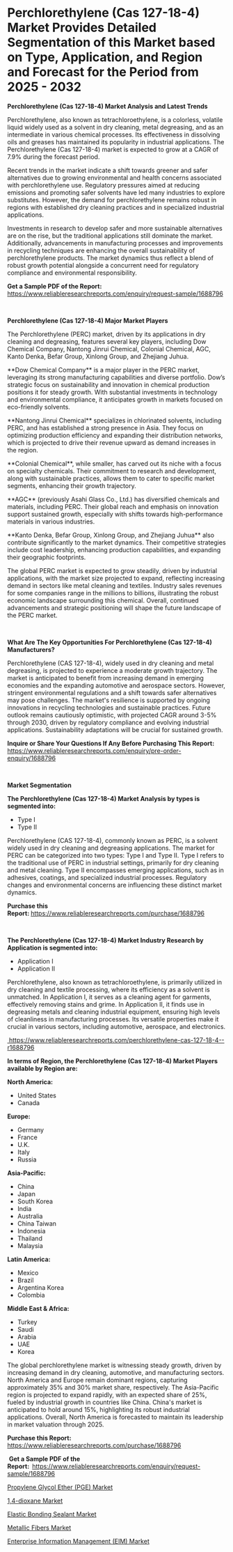 <p><h1>Perchlorethylene (Cas 127-18-4) Market Provides Detailed Segmentation of this Market based on Type, Application, and Region and Forecast for the Period from 2025 - 2032</h1></p><p><strong>Perchlorethylene (Cas 127-18-4) Market Analysis and Latest Trends</strong></p>
<p><p>Perchlorethylene, also known as tetrachloroethylene, is a colorless, volatile liquid widely used as a solvent in dry cleaning, metal degreasing, and as an intermediate in various chemical processes. Its effectiveness in dissolving oils and greases has maintained its popularity in industrial applications. The Perchlorethylene (Cas 127-18-4) market is expected to grow at a CAGR of 7.9% during the forecast period. </p><p>Recent trends in the market indicate a shift towards greener and safer alternatives due to growing environmental and health concerns associated with perchlorethylene use. Regulatory pressures aimed at reducing emissions and promoting safer solvents have led many industries to explore substitutes. However, the demand for perchlorethylene remains robust in regions with established dry cleaning practices and in specialized industrial applications.</p><p>Investments in research to develop safer and more sustainable alternatives are on the rise, but the traditional applications still dominate the market. Additionally, advancements in manufacturing processes and improvements in recycling techniques are enhancing the overall sustainability of perchlorethylene products. The market dynamics thus reflect a blend of robust growth potential alongside a concurrent need for regulatory compliance and environmental responsibility.</p></p>
<p><strong>Get a Sample PDF of the Report:&nbsp;</strong> <a href="https://www.reliableresearchreports.com/enquiry/request-sample/1688796?utm_campaign=33&utm_medium=2&utm_source=Github&utm_content=ia&utm_term=06012025&utm_id=perchlorethylene-cas-127-18-4">https://www.reliableresearchreports.com/enquiry/request-sample/1688796</a></p>
<p>&nbsp;</p>
<p><strong>Perchlorethylene (Cas 127-18-4) Major Market Players</strong></p>
<p><p>The Perchlorethylene (PERC) market, driven by its applications in dry cleaning and degreasing, features several key players, including Dow Chemical Company, Nantong Jinrui Chemical, Colonial Chemical, AGC, Kanto Denka, Befar Group, Xinlong Group, and Zhejiang Juhua.</p><p>**Dow Chemical Company** is a major player in the PERC market, leveraging its strong manufacturing capabilities and diverse portfolio. Dow’s strategic focus on sustainability and innovation in chemical production positions it for steady growth. With substantial investments in technology and environmental compliance, it anticipates growth in markets focused on eco-friendly solvents.</p><p>**Nantong Jinrui Chemical** specializes in chlorinated solvents, including PERC, and has established a strong presence in Asia. They focus on optimizing production efficiency and expanding their distribution networks, which is projected to drive their revenue upward as demand increases in the region.</p><p>**Colonial Chemical**, while smaller, has carved out its niche with a focus on specialty chemicals. Their commitment to research and development, along with sustainable practices, allows them to cater to specific market segments, enhancing their growth trajectory.</p><p>**AGC** (previously Asahi Glass Co., Ltd.) has diversified chemicals and materials, including PERC. Their global reach and emphasis on innovation support sustained growth, especially with shifts towards high-performance materials in various industries.</p><p>**Kanto Denka, Befar Group, Xinlong Group, and Zhejiang Juhua** also contribute significantly to the market dynamics. Their competitive strategies include cost leadership, enhancing production capabilities, and expanding their geographic footprints.</p><p>The global PERC market is expected to grow steadily, driven by industrial applications, with the market size projected to expand, reflecting increasing demand in sectors like metal cleaning and textiles. Industry sales revenues for some companies range in the millions to billions, illustrating the robust economic landscape surrounding this chemical. Overall, continued advancements and strategic positioning will shape the future landscape of the PERC market.</p></p>
<p>&nbsp;</p>
<p><strong>What Are The Key Opportunities For Perchlorethylene (Cas 127-18-4) Manufacturers?</strong></p>
<p><p>Perchlorethylene (CAS 127-18-4), widely used in dry cleaning and metal degreasing, is projected to experience a moderate growth trajectory. The market is anticipated to benefit from increasing demand in emerging economies and the expanding automotive and aerospace sectors. However, stringent environmental regulations and a shift towards safer alternatives may pose challenges. The market's resilience is supported by ongoing innovations in recycling technologies and sustainable practices. Future outlook remains cautiously optimistic, with projected CAGR around 3-5% through 2030, driven by regulatory compliance and evolving industrial applications. Sustainability adaptations will be crucial for sustained growth.</p></p>
<p><strong>Inquire or Share Your Questions If Any Before Purchasing This Report:</strong> <a href="https://www.reliableresearchreports.com/enquiry/pre-order-enquiry/1688796?utm_campaign=33&utm_medium=2&utm_source=Github&utm_content=ia&utm_term=06012025&utm_id=perchlorethylene-cas-127-18-4">https://www.reliableresearchreports.com/enquiry/pre-order-enquiry/1688796</a></p>
<p>&nbsp;</p>
<p><strong>Market Segmentation</strong></p>
<p><strong>The Perchlorethylene (Cas 127-18-4) Market Analysis by types is segmented into:</strong></p>
<p><ul><li>Type I</li><li>Type II</li></ul></p>
<p><p>Perchlorethylene (CAS 127-18-4), commonly known as PERC, is a solvent widely used in dry cleaning and degreasing applications. The market for PERC can be categorized into two types: Type I and Type II. Type I refers to the traditional use of PERC in industrial settings, primarily for dry cleaning and metal cleaning. Type II encompasses emerging applications, such as in adhesives, coatings, and specialized industrial processes. Regulatory changes and environmental concerns are influencing these distinct market dynamics.</p></p>
<p><strong>Purchase this Report:&nbsp;</strong><a href="https://www.reliableresearchreports.com/purchase/1688796?utm_campaign=33&utm_medium=2&utm_source=Github&utm_content=ia&utm_term=06012025&utm_id=perchlorethylene-cas-127-18-4">https://www.reliableresearchreports.com/purchase/1688796</a></p>
<p>&nbsp;</p>
<p><strong>The Perchlorethylene (Cas 127-18-4) Market Industry Research by Application is segmented into:</strong></p>
<p><ul><li>Application I</li><li>Application II</li></ul></p>
<p><p>Perchlorethylene, also known as tetrachloroethylene, is primarily utilized in dry cleaning and textile processing, where its efficiency as a solvent is unmatched. In Application I, it serves as a cleaning agent for garments, effectively removing stains and grime. In Application II, it finds use in degreasing metals and cleaning industrial equipment, ensuring high levels of cleanliness in manufacturing processes. Its versatile properties make it crucial in various sectors, including automotive, aerospace, and electronics.</p></p>
<p><a href="https://www.reliableresearchreports.com/perchlorethylene-cas-127-18-4--r1688796?utm_campaign=33&utm_medium=2&utm_source=Github&utm_content=ia&utm_term=06012025&utm_id=perchlorethylene-cas-127-18-4">&nbsp;https://www.reliableresearchreports.com/perchlorethylene-cas-127-18-4--r1688796</a></p>
<p><strong>In terms of Region, the Perchlorethylene (Cas 127-18-4) Market Players available by Region are:</strong></p>
<p>
    <p> <strong> North America: </strong>
        <ul>
            <li>United States</li>
            <li>Canada</li>
        </ul>
        </p> 
    <p> <strong> Europe: </strong>
        <ul>
            <li>Germany</li>
            <li>France</li>
            <li>U.K.</li>
            <li>Italy</li>
            <li>Russia</li>
        </ul>
        </p> 
    <p> <strong> Asia-Pacific: </strong>
        <ul>
            <li>China</li>
            <li>Japan</li>
            <li>South Korea</li>
            <li>India</li>
            <li>Australia</li>
            <li>China Taiwan</li>
            <li>Indonesia</li>
            <li>Thailand</li>
            <li>Malaysia</li>
        </ul>
        </p> 
    <p> <strong> Latin America: </strong>
        <ul>
            <li>Mexico</li>
            <li>Brazil</li>
            <li>Argentina Korea</li>
            <li>Colombia</li>
        </ul>
        </p> 
    <p> <strong> Middle East & Africa: </strong>
        <ul>
            <li>Turkey</li>
            <li>Saudi</li>
            <li>Arabia</li>
            <li>UAE</li>
            <li>Korea</li>
        </ul>
    </p>
    </p>
<p><p>The global perchlorethylene market is witnessing steady growth, driven by increasing demand in dry cleaning, automotive, and manufacturing sectors. North America and Europe remain dominant regions, capturing approximately 35% and 30% market share, respectively. The Asia-Pacific region is projected to expand rapidly, with an expected share of 25%, fueled by industrial growth in countries like China. China's market is anticipated to hold around 15%, highlighting its robust industrial applications. Overall, North America is forecasted to maintain its leadership in market valuation through 2025.</p></p>
<p><strong>Purchase this Report: </strong><a href="https://www.reliableresearchreports.com/purchase/1688796?utm_campaign=33&utm_medium=2&utm_source=Github&utm_content=ia&utm_term=06012025&utm_id=perchlorethylene-cas-127-18-4">https://www.reliableresearchreports.com/purchase/1688796</a></p>
<p>&nbsp;<strong>Get a Sample PDF of the Report:&nbsp;&nbsp;</strong><a href="https://www.reliableresearchreports.com/enquiry/request-sample/1688796?utm_campaign=33&utm_medium=2&utm_source=Github&utm_content=ia&utm_term=06012025&utm_id=perchlorethylene-cas-127-18-4">https://www.reliableresearchreports.com/enquiry/request-sample/1688796</a></p>
<p><strong></strong></p>
<p><p><a href="https://github.com/OlenFleming68/Market-Research-Report-List-1/blob/main/propylene-glycol-ether-pge-market.md?utm_campaign=33&utm_medium=2&utm_source=Github&utm_content=ia&utm_term=06012025&utm_id=perchlorethylene-cas-127-18-4">Propylene Glycol Ether (PGE) Market</a></p><p><a href="https://www.linkedin.com/pulse/14-dioxane-market-analysis-report-2025-2032-projected-xpnff?utm_campaign=33&utm_medium=2&utm_source=Github&utm_content=ia&utm_term=06012025&utm_id=perchlorethylene-cas-127-18-4">1,4-dioxane Market</a></p><p><a href="https://www.linkedin.com/pulse/global-growth-elastic-bonding-sealant-market-projected-c1orf?utm_campaign=33&utm_medium=2&utm_source=Github&utm_content=ia&utm_term=06012025&utm_id=perchlorethylene-cas-127-18-4">Elastic Bonding Sealant Market</a></p><p><a href="https://github.com/lindaopodray/Market-Research-Report-List-1/blob/main/metallic-fibers-market.md?utm_campaign=33&utm_medium=2&utm_source=Github&utm_content=ia&utm_term=06012025&utm_id=perchlorethylene-cas-127-18-4">Metallic Fibers Market</a></p><p><a href="https://www.linkedin.com/pulse/enterprise-information-management-eim-market-share-analysis-igqqf?utm_campaign=33&utm_medium=2&utm_source=Github&utm_content=ia&utm_term=06012025&utm_id=perchlorethylene-cas-127-18-4">Enterprise Information Management (EIM) Market</a></p></p>